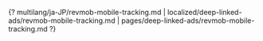 {? multilang/ja-JP/revmob-mobile-tracking.md | localized/deep-linked-ads/revmob-mobile-tracking.md | pages/deep-linked-ads/revmob-mobile-tracking.md ?}
